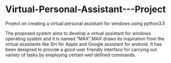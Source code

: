 # Virtual-Personal-Assistant---Project
Project on creating a virtual personal assistant for windows using python3.5


The proposed system aims to develop a virtual assistant for windows operating system and it is named "MAX".MAX draws its inspiration from the virtual assistants like Siri for Apple and Google assistant for android. It has been designed to provide a good user friendly interface for carrying out variety of tasks by employing certain well defined commands.
